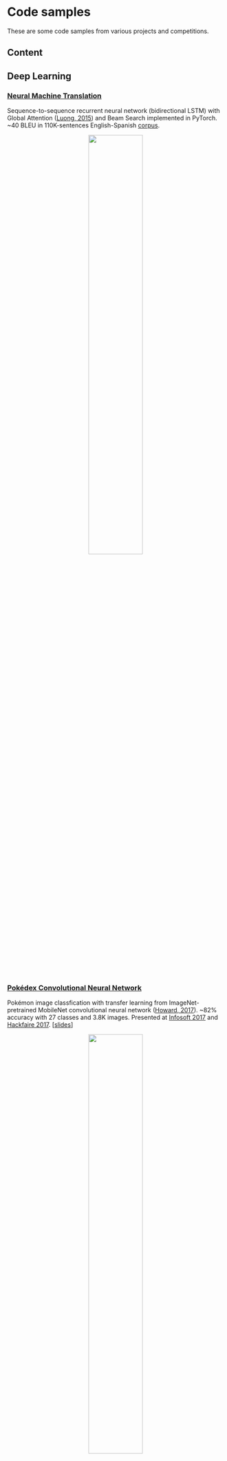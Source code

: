 # Code samples

These are some code samples from various projects and competitions. 

## Content

## Deep Learning

### [Neural Machine Translation](https://github.com/Robert-Alonso/code-samples/tree/master/Deep%20Learning/NMT)
Sequence-to-sequence recurrent neural network (bidirectional LSTM) with Global Attention ([Luong, 2015](https://arxiv.org/abs/1508.04025)) and Beam Search implemented in PyTorch. ~40 BLEU in 110K-sentences English-Spanish [corpus](http://www.manythings.org/anki/).

<p align="center"><img src="https://raw.githubusercontent.com/Robert-Alonso/code-samples/master/Deep%20Learning/NMT/attention-visualization-sample.png" width="50%"></p>
  
### [Pokédex Convolutional Neural Network](https://github.com/Robert-Alonso/code-samples/tree/master/Deep%20Learning/Pok%C3%A9dex%20CNN)
Pokémon image classfication with transfer learning from ImageNet-pretrained MobileNet convolutional neural network ([Howard, 2017](https://arxiv.org/abs/1704.04861)). ~82% accuracy with 27 classes and 3.8K images. Presented at [Infosoft 2017](http://convencion.pucp.edu.pe/infosoft/cronograma/talleres/) and [Hackfaire 2017](https://www.facebook.com/HackSpacePeru/posts/1785114531498727). [[slides](https://github.com/Robert-Alonso/code-samples/blob/master/Deep%20Learning/Pok%C3%A9dex%20CNN/How%20to%20make%20a%20Pok%C3%A9dex.pdf)]

<p align="center"><img src="https://raw.githubusercontent.com/Robert-Alonso/code-samples/master/Deep%20Learning/Pok%C3%A9dex%20CNN/image-classifier-sample.png" width="50%"></p>



  - Semantic Text Matching
  - Genomics time-series with Convolutional Neural Networks
  - Text Classification with Recurrent Neural Networks
  - Fully-connected Autoencoder for MNIST

## Data Science Competitions
  - BBVA Challenge
  - DrivenData Competition
  - Interbank Datathon
  - Kaggle Bulldozers Competition
  - Kaggle Homesite Insurance Competition

## Optimization
  - Audio automatic matching with descriptors
  - Nearest-neighbor Collaborative Filtering
  - Geospatial Visualization

